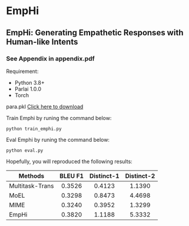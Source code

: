 # EmpHi

## EmpHi: Generating Empathetic Responses with Human-like Intents

### See Appendix in appendix.pdf

Requirement:
- Python 3.8+
- Parlai 1.0.0
- Torch

para.pkl [Click here to download]([http://www.cnblogs.com/sxdcgaq8080/p/7894828.html](https://drive.google.com/file/d/1OCJaZGGT7vTW4TAjJxkOXglKSqfTR1Gy/view?usp=sharing))

Train Emphi by runing the command below:
```
python train_emphi.py
```

Eval Emphi by runing the command below:
```
python eval.py
```

Hopefully, you will reproduced the following results:

| Methods      | BLEU F1   | Distinct-1     | Distinct-2     |
| ---------- | :-----------:  | :-----------: | :-----------: |
| Multitask-Trans     | 0.3526     | 0.4123     | 1.1390     |
| MoEL     | 0.3298     | 0.8473     | 4.4698     |
| MIME     | 0.3240     | 0.3952     | 1.3299     |
| EmpHi     | 0.3820     | 1.1188     | 5.3332     |
